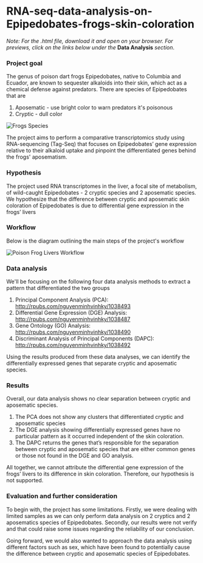 # RNA-seq-data-analysis-on-Epipedobates-frogs-skin-coloration

*Note: For the .html file, download it and open on your browser. For previews, click on the links below under the* **Data Analysis** *section*.

### Project goal
The genus of poison dart frogs Epipedobates, native to Columbia and Ecuador, are known to sequester alkaloids into their skin, which act as a chemical defense against predators. There are species of Epipedobates that are

1. Aposematic - use bright color to warn predators it's poisonous
2. Cryptic - dull color

![Frogs Species](https://user-images.githubusercontent.com/110079224/236602232-27b6fd65-7b11-44a3-96ea-b6a34501a268.png)

The project aims to perform a comparative transcriptomics study using RNA-sequencing (Tag-Seq) that focuses on Epipedobates’ gene expression relative to their alkaloid uptake and pinpoint the differentiated genes behind the frogs' aposematism.


### Hypothesis
The project used RNA transcriptomes in the liver, a focal site of metabolism, of wild-caught Epipedobates - 2 cryptic species and 2 aposematic species. We hypothesize that the difference between cryptic and aposematic skin coloration of Epipedobates is due to differential gene expression in the frogs’ livers
 

### Workflow
Below is the diagram outlining the main steps of the project's workflow

![Poison Frog Livers Workflow](https://user-images.githubusercontent.com/110079224/236591103-d986baa0-d858-4670-b2eb-681416ac4d57.png)


### Data analysis
We'll be focusing on the following four data analysis methods to extract a pattern that differentiated the two groups 

1. Principal Component Analysis (PCA): http://rpubs.com/nguyenminhvinhky/1038493
2. Differential Gene Expression (DGE) Analysis: http://rpubs.com/nguyenminhvinhky/1038487 
3. Gene Ontology (GO) Analysis: http://rpubs.com/nguyenminhvinhky/1038490
4. Discriminant Analysis of Principal Components (DAPC): http://rpubs.com/nguyenminhvinhky/1038492

Using the results produced from these data analyses, we can identify the differentially expressed genes that separate cryptic and aposematic species. 


### Results
Overall, our data analysis shows no clear separation between cryptic and aposematic species. 

1. The PCA does not show any clusters that differentiated cryptic and aposematic species
2. The DGE analysis showing differentially expressed genes have no particular pattern as it occurred independent of the skin coloration. 
3. The DAPC returns the genes that’s responsible for the separation between cryptic and aposematic species that are either common genes or those not found in the DGE and GO analysis. 

All together, we cannot attribute the differential gene expression of the frogs’ livers to its difference in skin coloration. Therefore, our hypothesis is not supported.


### Evaluation and further consideration
To begin with, the project has some limitations. Firstly, we were dealing with limited samples as we can only perform data analysis on 2 cryptics and 2 aposematics species of Epipedobates. Secondly, our results were not verify and that could raise some issues regarding the reliability of our conclusion.

Going forward, we would also wanted to approach the data analysis using different factors such as sex, which have been found to potentially cause the difference between cryptic and aposematic species of Epipedobates.

